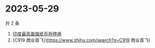 # 2023-05-29

共 2 条

<!-- BEGIN ZHIHUSEARCH -->
<!-- 最后更新时间 Mon May 29 2023 06:05:25 GMT+0800 (China Standard Time) -->
1. [印度最高面值纸币将停用](https://www.zhihu.com/search?q=印度最高面值纸币将停用)
1. [C919 商业首飞](https://www.zhihu.com/search?q=C919 商业首飞)
<!-- END ZHIHUSEARCH -->
